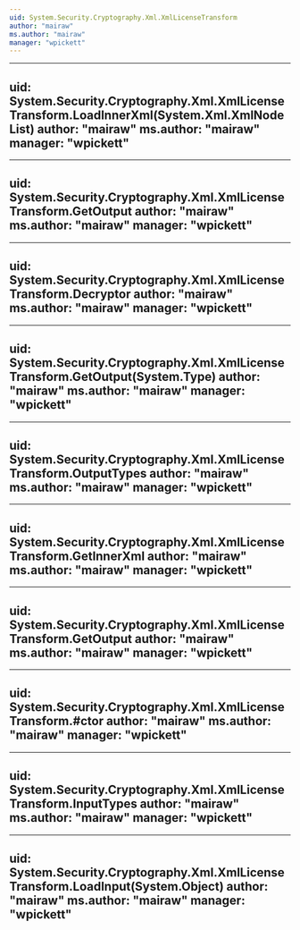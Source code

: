 ```yaml
---
uid: System.Security.Cryptography.Xml.XmlLicenseTransform
author: "mairaw"
ms.author: "mairaw"
manager: "wpickett"
---
```


---
uid: System.Security.Cryptography.Xml.XmlLicenseTransform.LoadInnerXml(System.Xml.XmlNodeList)
author: "mairaw"
ms.author: "mairaw"
manager: "wpickett"
---

---
uid: System.Security.Cryptography.Xml.XmlLicenseTransform.GetOutput
author: "mairaw"
ms.author: "mairaw"
manager: "wpickett"
---

---
uid: System.Security.Cryptography.Xml.XmlLicenseTransform.Decryptor
author: "mairaw"
ms.author: "mairaw"
manager: "wpickett"
---

---
uid: System.Security.Cryptography.Xml.XmlLicenseTransform.GetOutput(System.Type)
author: "mairaw"
ms.author: "mairaw"
manager: "wpickett"
---

---
uid: System.Security.Cryptography.Xml.XmlLicenseTransform.OutputTypes
author: "mairaw"
ms.author: "mairaw"
manager: "wpickett"
---

---
uid: System.Security.Cryptography.Xml.XmlLicenseTransform.GetInnerXml
author: "mairaw"
ms.author: "mairaw"
manager: "wpickett"
---

---
uid: System.Security.Cryptography.Xml.XmlLicenseTransform.GetOutput
author: "mairaw"
ms.author: "mairaw"
manager: "wpickett"
---

---
uid: System.Security.Cryptography.Xml.XmlLicenseTransform.#ctor
author: "mairaw"
ms.author: "mairaw"
manager: "wpickett"
---

---
uid: System.Security.Cryptography.Xml.XmlLicenseTransform.InputTypes
author: "mairaw"
ms.author: "mairaw"
manager: "wpickett"
---

---
uid: System.Security.Cryptography.Xml.XmlLicenseTransform.LoadInput(System.Object)
author: "mairaw"
ms.author: "mairaw"
manager: "wpickett"
---
